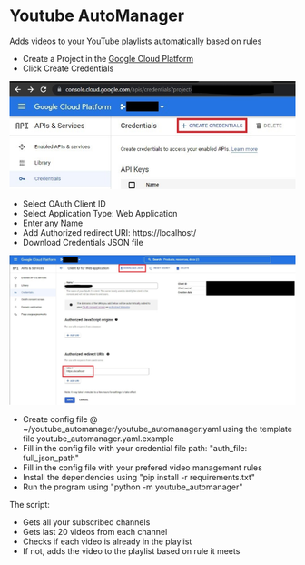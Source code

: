 # Youtube AutoManager
Adds videos to your YouTube playlists automatically based on rules
- Create a Project in the [Google Cloud Platform](https://console.cloud.google.com/projectcreate)
- Click Create Credentials

![](media/creds_list.jpg)
- Select OAuth Client ID
- Select Application Type: Web Application
- Enter any Name
- Add Authorized redirect URI: https://localhost/
- Download Credentials JSON file

![](media/creds_create.jpg)
- Create config file @ ~/youtube_automanager/youtube_automanager.yaml using the template file youtube_automanager.yaml.example  
- Fill in the config file with your credential file path: "auth_file: full_json_path"
- Fill in the config file with your prefered video management rules
- Install the dependencies using "pip install -r requirements.txt"
- Run the program using "python -m youtube_automanager"

The script:
- Gets all your subscribed channels
- Gets last 20 videos from each channel
- Checks if each video is already in the playlist
- If not, adds the video to the playlist based on rule it meets
